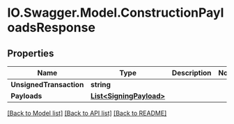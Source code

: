 # IO.Swagger.Model.ConstructionPayloadsResponse
## Properties

Name | Type | Description | Notes
------------ | ------------- | ------------- | -------------
**UnsignedTransaction** | **string** |  | 
**Payloads** | [**List&lt;SigningPayload&gt;**](SigningPayload.md) |  | 

[[Back to Model list]](../README.md#documentation-for-models) [[Back to API list]](../README.md#documentation-for-api-endpoints) [[Back to README]](../README.md)


